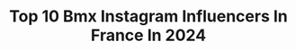 ---
title: Top 10 Bmx Instagram Influencers In France In 2024
description: >-
  Find top bmx Instagram influencers in France in 2024. Most popular hashtags: #bmx #bmxlife #bmxlifestyle.
platform: Instagram
hits: 77
text_top: See the top-rated Instagram influencers on inBeat.
text_bottom: Our platform aggregates 77 Instagram influencers like this in France for you to work with.
profiles:
  - username: "alex1v"
    fullname: >-
      Alexandre Valentino
    bio: >-
      TM @vans_europe Studio @granderuecollectif Autoportrait @united_bmx Crew @mariejadecrew
    location: "France"
    followers: 12364
    engagement: 511
    commentsToLikes: 0.016982
    id: ck5hlaarajuwi0i11ejitezku
    verified: false
    hashtags: "#fifa22, #mamiyarb67, #duragbrothers, #stillunited"
  - username: "eddyclerte815"
    fullname: >-
      Eddy Clerté
    bio: >-
      2022 Bmx World #8 🌎 2021 Pumptrack World Champion 🌈 @pumptrackworlds qualifier registration ↙️
    location: "France"
    followers: 107520
    engagement: 294
    commentsToLikes: 0.004395
    id: ck5headeerw990i11ke0o7q97
    verified: false
    hashtags: "#triple"
  - username: "mvalentino971"
    fullname: >-
      Manon Valentino
    bio: >-
      BMX Princess 🚲 PERSÉVÉRANCE - DISCIPLINE - COURAGE @lacoste - @sba_bmx - @sunn_bikes - @ride100percent - @bmxavenue - @eiffage - @veetireco
    location: "France"
    followers: 26135
    engagement: 415
    commentsToLikes: 0.011430
    id: ck6tn0w8z8ww10j71zvxer59b
    verified: false
    hashtags: "#iwd2020, #covid19, #wonderwoman, #kaifight77"
  - username: "jesselesommer"
    fullname: >-
      JESSE LE SOMMER 🪐
    bio: >-
      Gemini on a Bmx moonrockagency @lecoqsportif • @dickieslifeofficial • @vitaminwellfrance • @socialbikeco • @house99 • @biotherm • @mouscase
    location: "France"
    followers: 25476
    engagement: 261
    commentsToLikes: 0.018344
    id: ck14hp0tubeto0i19shhcfk4p
    verified: false
    hashtags: "#superbon, #bmx, #beach, #larochelle"
  - username: "patrick_kempf"
    fullname: >-
      Patrik Kempf
    bio: >-
      IBS BUDAPEST 📚 BMX rider from Hungary 😎 @vansshop.hu @ridezoneclothing BMX videóm! 👇👇
    location: "France"
    followers: 64702
    engagement: 1221
    commentsToLikes: 0.003636
    id: ck5q6tzy8yt0r0i11mbd54ti7
    verified: false
    hashtags: "#vansshop, #rexona, #hirdet, #hirdetes"
  - username: "garoyan_leo"
    fullname: >-
      Léo Garoyan
    bio: >-
      20 - French - Professional BMX Athlète . 2 time French Champ 🇫🇷 1 Time European Champ 🇪🇺 1 Time World Champ 🌈 .
    location: "France"
    followers: 6581
    engagement: 1236
    commentsToLikes: 0.019052
    id: ck8tcuvdb0rsc0j78txxkzx4d
    verified: false
    hashtags: "#polar, #grandbesanconmetropole, #bmxbesancon, #sport"
  - username: "arthurpilard130"
    fullname: >-
      Arthur Pilard
    bio: >-
      🔘 Pro BMX Rider 🔘 Equipe de France 🇫🇷 📍SQY @sunn_bikes / @prideracingparts / @kennyracing81 / @xforce_optics / @gformbike
    location: "France"
    followers: 9945
    engagement: 1868
    commentsToLikes: 0.060811
    id: ck5c8jp599msi0i11i0ehs8ti
    verified: false
    hashtags: "#bacquerproduction, #bmx, #bmxlife, #bmx4life"
  - username: "christianmoll1"
    fullname: >-
      Christian Moll
    bio: >-
      Bmx | Chile | Travel @ibikes_chile | @zignalpark | #monsterenergycl
    location: "France"
    followers: 30250
    engagement: 290
    commentsToLikes: 0.049180
    id: ck5zkl47kjodt0i140pscy1np
    verified: false
    hashtags: "#bmx, #monsterenergycl, #bmxchile, #212foreveryoung"
  - username: "gustavo_balaloka"
    fullname: >-
      𝗚𝗨𝗦𝗧𝗔𝗩𝗢" 𝗕𝗔𝗟𝗔 𝗟𝗢𝗞𝗔" ✌🏽🏁🇧🇷
    bio: >-
      R͙i͙d͙e͙ B͙m͙x͙,H͙a͙v͙i͙n͙g͙ f͙u͙n͙✌🏽🏁🇧🇷 @vansbrasil / @gtbicycles / @vansbmx66 / @gtbmxfreestyle / @8eyes_street_wear /@arsprotection 🙌🏽🔥
    location: "France"
    followers: 27631
    engagement: 2483
    commentsToLikes: 0.030262
    id: ck0w0dzktdpoy0i19mngvhyaz
    verified: false
    hashtags: "#bmxbrasil, #ourbmx, #bmxbowl, #bmxdirt"
  - username: "krasukov_vova"
    fullname: >-
      4krasukov2v0va
    bio: >-
      @karma.bmx @stressbikeshop @diffusion_co 🧟‍♂️18 y.o🤙🏾 ТРЕШ КОНТЕНТ[VLOG] 🤟🚨🤙🏾🐲 🎤🎬🥇🎭
    location: "France"
    followers: 9564
    engagement: 3561
    commentsToLikes: 0.036613
    id: ck8szhme5ohbm0j788ynj9zw7
    verified: false
    hashtags: "#bmxrussia, #bmxinukraine, #streetstyle, #onsomeshit"
---